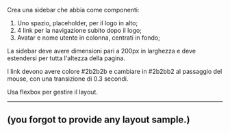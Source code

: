Crea una sidebar che abbia come componenti:

 1. Uno spazio, placeholder, per il logo in alto;
 2. 4 link per la navigazione subito dopo il logo;
 3. Avatar e nome utente in colonna, centrati in fondo;

 La sidebar deve avere dimensioni pari a 200px in larghezza
 e deve estendersi per tutta l'altezza della pagina.

 I link devono avere colore #2b2b2b
 e cambiare in #2b2bb2 al passaggio del mouse,
 con una transizione di 0.3 secondi.

Usa flexbox per gestire il layout.



------------------------------------------
(you forgot to provide any layout sample.)
------------------------------------------